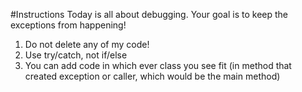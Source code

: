 #Instructions
Today is all about debugging. Your goal is to keep the exceptions from happening!

1. Do not delete any of my code!
2. Use try/catch, not if/else
3. You can add code in which ever class you see fit (in method that created exception or caller, which would be the main method)